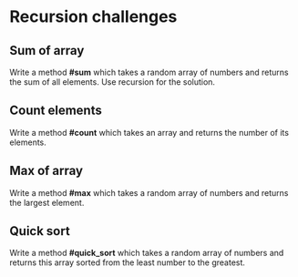 # Recursion challenges

## Sum of array
Write a method **#sum** which takes a random array of numbers and returns the 
sum of all elements. Use recursion for the solution.
## Count elements
Write a method **#count** which takes an array and returns the number of 
its elements.
## Max of array
Write a method **#max** which takes a random array of numbers and returns the 
largest element.
## Quick sort
Write a method **#quick_sort** which takes a random array of numbers and returns this array sorted from the least number to the greatest.
